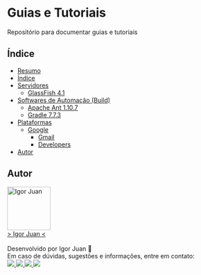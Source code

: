 # Guias e Tutoriais
Repositório para documentar guias e tutoriais

## Índice

<!--ts-->
   * [Resumo](#Guia)  
   * [Índice](#Índice)  
   * [Servidores](https://github.com/igorjuancc/guia/tree/main/Servidores)  
       * [GlassFish 4.1](https://github.com/igorjuancc/guia/blob/main/Servidores/GlassFish/4.1/glassfish-4.1.md)   	
   * [Softwares de Automação (Build)](https://github.com/igorjuancc/guia/tree/main/Automacao(build))
       * [Apache Ant 1.10.7](https://github.com/igorjuancc/guia/blob/main/Automacao(build)/ApacheAnt/1.10.7/apacheant-1.10.7.md) 
       * [Gradle 7.7.3](https://github.com/igorjuancc/guia/blob/main/Automacao(build)/Gradle/7.3.3/gradle-7.7.3.md)
   * [Plataformas](https://github.com/igorjuancc/guia/tree/main/Plataformas)
       * [Google](https://github.com/igorjuancc/guia/tree/main/Plataformas/Google)
         * [Gmail](https://github.com/igorjuancc/guia/blob/main/Plataformas/Google/Gmail/gmail.md)
         * [Developers](https://github.com/igorjuancc/guia/blob/main/Plataformas/Google/Developers/developers.md)
   * [Autor](#Autor)
<!--te-->

## Autor
<a href="https://br.linkedin.com/in/igor-juan-cordeiro-da-costa-2b4a77101">
<img src="https://avatars.githubusercontent.com/u/50890812?s=400&u=566e615dd1691c75eabd1dcb4ba749be82d1e86c&v=4" width="100px;" alt="Igor Juan" />
</a>
<br />
<a href="https://br.linkedin.com/in/igor-juan-cordeiro-da-costa-2b4a77101" target="_blank"> > Igor Juan < </a><br /><br />
Desenvolvido por Igor Juan 🤙<br />
Em caso de dúvidas, sugestões e informações, entre em contato: <br /> 
<a href="https://br.linkedin.com/in/igor-juan-cordeiro-da-costa-2b4a77101" target="_blank"> <img src="https://img.shields.io/badge/LinkedIn-0077B5?style=for-the-badge&logo=linkedin&logoColor=white" target="_blank"> </a>
<a href="https://www.facebook.com/igorjuan.cordeirodacosta" target="_blank"> <img src="https://img.shields.io/badge/Facebook-1877F2?style=for-the-badge&logo=facebook&logoColor=white" target="_blank"> </a>
<a href="https://twitter.com/zig_cwb" target="_blank"> <img src="https://img.shields.io/badge/Twitter-1DA1F2?style=for-the-badge&logo=twitter&logoColor=white" target="_blank"> </a>
<a href="https://github.com/igorjuancc" target="_blank"> <img src="https://img.shields.io/badge/GitHub-100000?style=for-the-badge&logo=github&logoColor=white" target="_blank"> </a>
